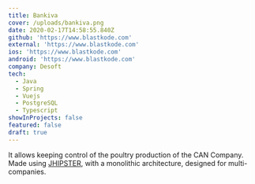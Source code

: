 ```yaml
---
title: Bankiva
cover: /uploads/bankiva.png
date: 2020-02-17T14:58:55.840Z
github: 'https://www.blastkode.com'
external: 'https://www.blastkode.com'
ios: 'https://www.blastkode.com'
android: 'https://www.blastkode.com'
company: Desoft
tech:
  - Java
  - Spring
  - Vuejs
  - PostgreSQL
  - Typescript
showInProjects: false
featured: false
draft: true 
---
```

It allows keeping control of the poultry production of the CAN Company. Made using [JHIPSTER](https://www.jhipster.tech/), with a monolithic architecture, designed for multi-companies.

